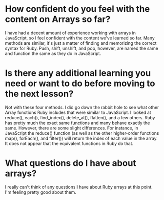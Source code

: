 # How confident do you feel with the content on Arrays so far?
I have had a decent amount of experience working with arrays in JavaScript, so I feel confident with the content we've learned so far. Many methods are similar, it's just a matter of finding and memorizing the correct syntax for Ruby. Push, shift, unshift, and pop, however, are named the same and function the same as they do in JavaScript.
# Is there any additional learning you need or want to do before moving to the next lesson?
Not with these four methods. I did go down the rabbit hole to see what other Array functions Ruby includes that were similar to JavaScript. I looked at reduce(), each(), find_index(), delete_at(), flatten(), and a few others. Ruby has pretty much the exact same functions and many behave exactly the same. However, there are some slight differences. For instance, in JavaScript the reduce() function (as well as the other higher-order functions map(), forEach(), and filter()) will return the index of each value in the array. It does not appear that the equivalent functions in Ruby do that.
# What questions do I have about arrays?
 I really can't think of any questions I have about Ruby arrays at this point. I'm feeling pretty good about them.